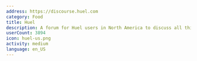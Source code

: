 ```yaml
---
address: https://discourse.huel.com
category: Food
title: Huel
description: A forum for Huel users in North America to discuss all things Huel!
userCount: 3894
icon: huel-us.png
activity: medium
language: en_US
---
```

